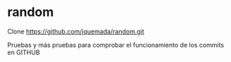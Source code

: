 # random
Clone https://github.com/jquemada/random.git

Pruebas y más pruebas para comprobar el funcionamiento de los commits en GITHUB
